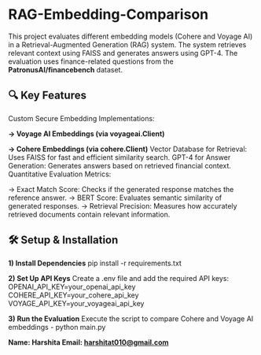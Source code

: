 # RAG-Embedding-Comparison
This project evaluates different embedding models (Cohere and Voyage AI) in a Retrieval-Augmented Generation (RAG) system. The system retrieves relevant context using FAISS and generates answers using GPT-4. The evaluation uses finance-related questions from the **PatronusAI/financebench** dataset.

## 🔍 Key Features
Custom Secure Embedding Implementations:

**-> Voyage AI Embeddings (via voyageai.Client)**


**-> Cohere Embeddings (via cohere.Client)**
Vector Database for Retrieval: Uses FAISS for fast and efficient similarity search.
GPT-4 for Answer Generation: Generates answers based on retrieved financial context.
Quantitative Evaluation Metrics:


-> Exact Match Score: Checks if the generated response matches the reference answer.
-> BERT Score: Evaluates semantic similarity of generated responses.
-> Retrieval Precision: Measures how accurately retrieved documents contain relevant information.


## 🛠️ Setup & Installation

**1) Install Dependencies**
pip install -r requirements.txt

**2) Set Up API Keys**
Create a .env file and add the required API keys:
OPENAI_API_KEY=your_openai_api_key
COHERE_API_KEY=your_cohere_api_key
VOYAGE_API_KEY=your_voyageai_api_key

**3) Run the Evaluation**
Execute the script to compare Cohere and Voyage AI embeddings - 
python main.py




**Name: Harshita
Email: harshitat010@gmail.com**
